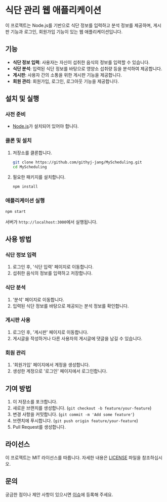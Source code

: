 # 식단 관리 웹 애플리케이션

이 프로젝트는 Node.js를 기반으로 식단 정보를 입력하고 분석 정보를 제공하며, 게시판 기능과 로그인, 회원가입 기능이 있는 웹 애플리케이션입니다.

## 기능

- **식단 정보 입력**: 사용자는 자신이 섭취한 음식의 정보를 입력할 수 있습니다.
- **식단 분석**: 입력된 식단 정보를 바탕으로 영양소 섭취량 등을 분석하여 제공합니다.
- **게시판**: 사용자 간의 소통을 위한 게시판 기능을 제공합니다.
- **회원 관리**: 회원가입, 로그인, 로그아웃 기능을 제공합니다.

## 설치 및 실행

### 사전 준비

- [Node.js](https://nodejs.org/)가 설치되어 있어야 합니다.

### 클론 및 설치

1. 저장소를 클론합니다.
    ```sh
    git clone https://github.com/githyj-jang/MyScheduling.git
    cd MyScheduling
    ```

2. 필요한 패키지를 설치합니다.
    ```sh
    npm install
    ```

### 애플리케이션 실행

```sh
npm start
```

서버가 `http://localhost:3000`에서 실행됩니다.

## 사용 방법

### 식단 정보 입력

1. 로그인 후, '식단 입력' 페이지로 이동합니다.
2. 섭취한 음식의 정보를 입력하고 저장합니다.

### 식단 분석

1. '분석' 페이지로 이동합니다.
2. 입력된 식단 정보를 바탕으로 제공되는 분석 정보를 확인합니다.

### 게시판 사용

1. 로그인 후, '게시판' 페이지로 이동합니다.
2. 게시글을 작성하거나 다른 사용자의 게시글에 댓글을 남길 수 있습니다.

### 회원 관리

1. '회원가입' 페이지에서 계정을 생성합니다.
2. 생성한 계정으로 '로그인' 페이지에서 로그인합니다.

## 기여 방법

1. 이 저장소를 포크합니다.
2. 새로운 브랜치를 생성합니다. (`git checkout -b feature/your-feature`)
3. 변경 사항을 커밋합니다. (`git commit -m 'Add some feature'`)
4. 브랜치에 푸시합니다. (`git push origin feature/your-feature`)
5. Pull Request를 생성합니다.

## 라이선스

이 프로젝트는 MIT 라이선스를 따릅니다. 자세한 내용은 [LICENSE](LICENSE) 파일을 참조하십시오.

## 문의

궁금한 점이나 제안 사항이 있으시면 [이슈](https://github.com/your-username/diet-management-app/issues)에 등록해 주세요.
